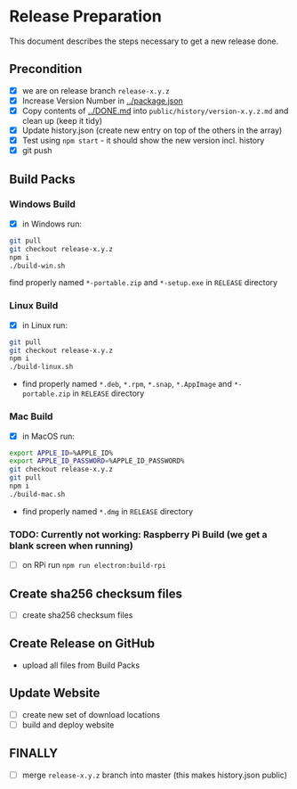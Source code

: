 # Release Preparation

This document describes the steps necessary to get a new release done.

## Precondition

- [x] we are on release branch `release-x.y.z`
- [x] Increase Version Number in [../package.json](../package.json)
- [x] Copy contents of [../DONE.md](../DONE.md) into `public/history/version-x.y.z.md` and clean up (keep it tidy)
- [x] Update history.json (create new entry on top of the others in the array)
- [x] Test using `npm start` - it should show the new version incl. history
- [x] git push

## Build Packs

### Windows Build

- [x] in Windows run:

```bash
git pull
git checkout release-x.y.z
npm i
./build-win.sh
```

find properly named `*-portable.zip` and `*-setup.exe` in `RELEASE` directory

### Linux Build

- [x] in Linux run:

```bash
git pull
git checkout release-x.y.z
npm i
./build-linux.sh
```

- find properly named `*.deb`, `*.rpm`, `*.snap`, `*.AppImage` and `*-portable.zip` in `RELEASE` directory

### Mac Build

- [x] in MacOS run:

```bash
export APPLE_ID=%APPLE_ID%
export APPLE_ID_PASSWORD=%APPLE_ID_PASSWORD%
git checkout release-x.y.z
git pull
npm i
./build-mac.sh
```

- find properly named `*.dmg` in `RELEASE` directory

### TODO: Currently not working: Raspberry Pi Build (we get a blank screen when running)

- [ ] on RPi run `npm run electron:build-rpi`

## Create sha256 checksum files

- [ ] create sha256 checksum files

## Create Release on GitHub

- upload all files from Build Packs

## Update Website

- [ ] create new set of download locations
- [ ] build and deploy website

## FINALLY

- [ ] merge `release-x.y.z` branch into master (this makes history.json public)
